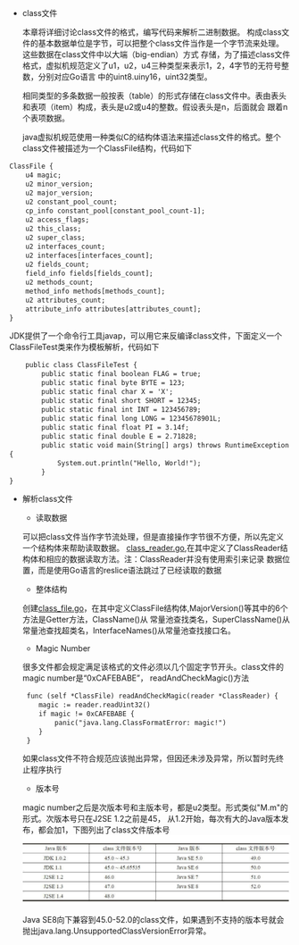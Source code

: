 - class文件

    本章将详细讨论class文件的格式，编写代码来解析二进制数据。
    构成class文件的基本数据单位是字节，可以把整个class文件当作是一个字节流来处理。这些数据在class文件中以大端（big-endian）方式
    存储，为了描述class文件格式，虚拟机规范定义了u1，u2，u4三种类型来表示1，2，4字节的无符号整数，分别对应Go语言
    中的uint8.uiny16，uint32类型。
    
    相同类型的多条数据一般按表（table）的形式存储在class文件中。表由表头和表项（item）构成，表头是u2或u4的整数。假设表头是n，后面就会
    跟着n个表项数据。
    
    java虚拟机规范使用一种类似C的结构体语法来描述class文件的格式。整个class文件被描述为一个ClassFile结构，代码如下
```
ClassFile {
    u4 magic;
    u2 minor_version;
    u2 major_version;
    u2 constant_pool_count;
    cp_info constant_pool[constant_pool_count-1];
    u2 access_flags;
    u2 this_class;
    u2 super_class;
    u2 interfaces_count;
    u2 interfaces[interfaces_count];
    u2 fields_count;
    field_info fields[fields_count];
    u2 methods_count;
    method_info methods[methods_count];
    u2 attributes_count;
    attribute_info attributes[attributes_count];
}
```
  JDK提供了一个命令行工具javap，可以用它来反编译class文件，下面定义一个ClassFileTest类来作为模板解析，代码如下
```
    public class ClassFileTest {
        public static final boolean FLAG = true;
        public static final byte BYTE = 123;
        public static final char X = 'X';
        public static final short SHORT = 12345;
        public static final int INT = 123456789;
        public static final long LONG = 12345678901L;
        public static final float PI = 3.14f;
        public static final double E = 2.71828;
        public static void main(String[] args) throws RuntimeException {
            System.out.println("Hello, World!");
        }
}
```

- 解析class文件

    - 读取数据
     
    可以把class文件当作字节流处理，但是直接操作字节很不方便，所以先定义一个结构体来帮助读取数据。
    [class_reader.go](classfile/class_reader.go),在其中定义了ClassReader结构体和相应的数据读取方法。注：ClassReader并没有使用索引来记录
    数据位置，而是使用Go语言的reslice语法跳过了已经读取的数据
    
    - 整体结构
    
    创建[class_file.go](classfile/class_file.go)，在其中定义ClassFile结构体,MajorVersion()等其中的6个方法是Getter方法，ClassName()从
    常量池查找类名，SuperClassName()从常量池查找超类名，InterfaceNames()从常量池查找接口名。
    
    - Magic Number
    
    很多文件都会规定满足该格式的文件必须以几个固定字节开头。class文件的magic number是“0xCAFEBABE”，
    readAndCheckMagic()方法
    ```
     func (self *ClassFile) readAndCheckMagic(reader *ClassReader) {
        magic := reader.readUint32()
        if magic != 0xCAFEBABE {
            panic("java.lang.ClassFormatError: magic!")
        }
     }
    ```
    如果class文件不符合规范应该抛出异常，但因还未涉及异常，所以暂时先终止程序执行
    
   - 版本号 
   
   magic number之后是次版本号和主版本号，都是u2类型。形式类似"M.m"的形式。次版本号只在J2SE 1.2之前是45，
   从1.2开始，每次有大的Java版本发布，都会加1，下图列出了class文件版本号
   ![版本号](images/version.jpg "版本号")
   
   Java SE8向下兼容到45.0-52.0的class文件，如果遇到不支持的版本号就会抛出java.lang.UnsupportedClassVersionError异常。

    

    
    
    
    